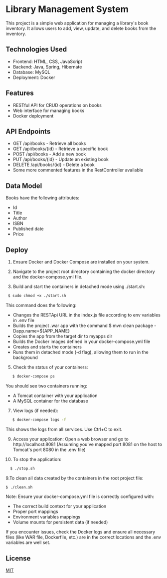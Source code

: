 # Library Management System

This project is a simple web application for managing a library's book inventory. It allows users to add, view, update, and delete books from the inventory.

## Technologies Used

- Frontend: HTML, CSS, JavaScript
- Backend: Java, Spring, Hibernate
- Database: MySQL
- Deployment: Docker

## Features

- RESTful API for CRUD operations on books
- Web interface for managing books
- Docker deployment

## API Endpoints

- GET /api/books - Retrieve all books
- GET /api/books/{id} - Retrieve a specific book
- POST /api/books - Add a new book
- PUT /api/books/{id} - Update an existing book
- DELETE /api/books/{id} - Delete a book
- Some more commented features in the RestController available

## Data Model

Books have the following attributes:
- Id
- Title
- Author
- ISBN
- Published date
- Price
  
## Deploy

1. Ensure Docker and Docker Compose are installed on your system.

2. Navigate to the project root directory containing the docker directory and the docker-compose.yml file.

3. Build and start the containers in detached mode using ./start.sh:
  ```bash
   $ sudo chmod +x ./start.sh 
  ```
   This command does the following:
   
   - Changes the RESTApi URL in the index.js file according to env variables in .env file
   - Builds the project .war app with the command $ mvn clean package -Dapp.name=${APP_NAME}
   - Copies the app from the target dir to myapps dir
   - Builds the Docker images defined in your docker-compose.yml file
   - Creates and starts the containers
   - Runs them in detached mode (-d flag), allowing them to run in the background

5. Check the status of your containers:
```bash
   $ docker-compose ps
```
   You should see two containers running:
   - A Tomcat container with your application
   - A MySQL container for the database

7. View logs (if needed):
```bash
   $ docker-compose logs -f
```
   This shows the logs from all services. Use Ctrl+C to exit.

9. Access your application:
   Open a web browser and go to http://localhost:8081
   (Assuming you've mapped port 8081 on the host to Tomcat's port 8080 in the .env file)

10. To stop the application:
```bash
  $ ./stop.sh
```
9.To clean all data created by the containers in the root project file:
  ```bash
  $ ./clean.sh
```
Note: Ensure your docker-compose.yml file is correctly configured with:
- The correct build context for your application
- Proper port mappings
- Environment variables mappings
- Volume mounts for persistent data (if needed)

If you encounter issues, check the Docker logs and ensure all necessary files 
(like WAR file, Dockerfile, etc.) are in the correct locations and the .env variables are well set.

## License

[MIT](https://choosealicense.com/licenses/mit/)

